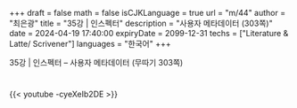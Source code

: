 +++
draft = false
math = false
isCJKLanguage = true
url = "m/44"
author = "최은광"
title = "35강 | 인스펙터"
description = "사용자 메타데이터 (303쪽)"
date = 2024-04-19 17:40:00
expiryDate = 2099-12-31
techs = ["Literature & Latte/ Scrivener"]
languages = "한국어"
+++

35강 | 인스펙터 – 사용자 메타데이터 (무따기 303쪽)

<!--more--> 

#

{{< youtube -cyeXeIb2DE >}}

#